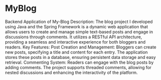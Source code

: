 # MyBlog
Backend Application of My-Blog
Description: The blog project I developed using Java and the Spring Framework is a dynamic web application that allows users to create and manage simple text-based posts and engage in discussions through comments. It utilizes a RESTful API architecture, providing a seamless and interactive experience for both bloggers and readers.
Key Features:
Post Creation and Management: Bloggers can create new posts, specifying a title and content for each entry. The application stores these posts in a database, ensuring persistent data storage and easy retrieval.
Commenting System: Readers can engage with the blog posts by adding comments. The project supports threaded comments, allowing for nested discussions and enhancing the interactivity of the platform.
